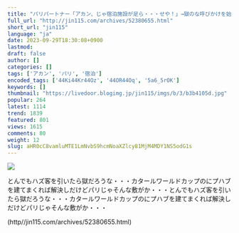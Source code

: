 ```yaml
---
title: "パリパートナー「アカン、じゃ宿泊施設が足ら・・・せや！」→獄のな呼びかけを始めてｗｗｗｗｗ オゲーム速報＠刃"
full_url: "http://jin115.com/archives/52380655.html"
short_url: "jin115"
language: "ja"
date: 2023-09-29T18:30:08+0900
lastmod: 
draft: false
author: []
categories: []
tags: ['アカン', 'パリ', '宿泊']
encoded_tags: ['44Ki44Kr44Oz', '44OR44Oq', '5a6_5rOK']
keywords: []
thumbnail: "https://livedoor.blogimg.jp/jin115/imgs/b/3/b3b4105d.jpg"
popular: 264
latest: 1114
trend: 1839
featured: 801
views: 1615
comments: 80
weight: 12
slug: aHR0cC8vamluMTE1LmNvbS9hcmNoaXZlcy81MjM4MDY1NS5odG1s
---
```


![](https://livedoor.blogimg.jp/jin115/imgs/b/3/b3b4105d.jpg)

とんでもハズ客を引いたら獄だろうな・・・カタールワールドカップのにプハブを建てまくれば解決しだけどパリじゃそんな敷がか・・・とんでもハズ客を引いたら獄だろうな・・・カタールワールドカップのにプハブを建てまくれば解決しだけどパリじゃそんな敷がか・・・

(http//jin115.com/archives/52380655.html)
